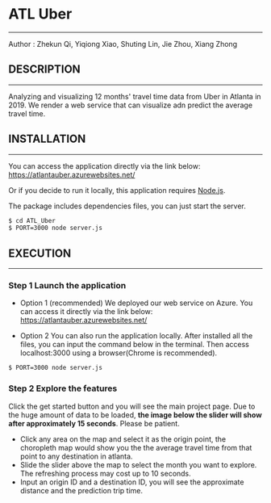# ATL Uber

-------------

Author          : Zhekun Qi, Yiqiong Xiao, Shuting Lin, Jie Zhou, Xiang Zhong


## DESCRIPTION
-------------

Analyzing and visualizing 12 months' travel time data from Uber in Atlanta in 2019. We render a web service that can visualize adn predict the average travel time. 

## INSTALLATION
-------------
You can access the application directly via the link below:
https://atlantauber.azurewebsites.net/

Or if you decide to run it locally, this application requires [Node.js](https://nodejs.org/).

The package includes dependencies files, you can just start the server.

```sh
$ cd ATL_Uber
$ PORT=3000 node server.js
```

## EXECUTION
-------------

### Step 1  Launch the application
 - Option 1 (recommended)
We deployed our web service on Azure. You can access it directly via the link below:
https://atlantauber.azurewebsites.net/

 - Option 2
You can also run the application locally. After installed all the files, you can input the command below in the terminal.  Then access localhost:3000 using a browser(Chrome is recommended).
```sh 
$ PORT=3000 node server.js
```

### Step 2 Explore the features
Click the get started button and you will see the main project page. Due to the huge amount of data to be loaded, **the image below the slider will show after approximately 15 seconds**. Please be patient. 
 - Click any area on the map and select it as the origin point, the choropleth map would show you the the average travel time from that point to any destination in atlanta.
 - Slide the slider above the map to select the month you want to explore. The refreshing process may cost up to 10 seconds.
 - Input an origin ID and a destination ID, you will see the approximate distance and the prediction trip time.
